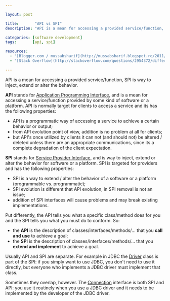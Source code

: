 ```yaml
---

layout: post

title:       "API vs SPI"
description: "API is a mean for accessing a provided service/function, SPI is way to inject, extend or alter the behavior."

categories: [software development]
tags:       [api, spi]

resources:
  - "[Blogger.com / mussabsharif](http://mussabsharif.blogspot.ro/2011/08/api-vs-spi.html)"
  - "[Stack Overflow](http://stackoverflow.com/questions/2954372/difference-between-spi-and-api)"

---
```



API is a mean for accessing a provided service/function, SPI is way to inject, extend or alter the behavior.

**API** stands for [Application Programming Interface](https://en.wikipedia.org/wiki/Application_programming_interface), and is a mean for accessing a service/function provided by some kind of software or a platform. API is normally target for clients to access a service and its has the following properties:
- API is a programmatic way of accessing a service to achieve a certain behavior or output;
- from API evolution point of view, addition is no problem at all for clients;
- but API's once utilized by clients it can not (and should not) be altered / deleted unless there are an appropriate communications, since its a complete degradation of the client expectation.

**SPI** stands for [Service Provider Interface](https://en.wikipedia.org/wiki/Service_provider_interface), and is way to inject, extend or alter the behavior for software or a platform. SPI is targeted for providers and has the following properties:
- SPI is a way to extend / alter the behavior of a software or a platform (programmable vs. programmatic);
- SPI evolution is different that API evolution, in SPI removal is not an issue;
- addition of SPI interfaces will cause problems and may break existing implementations.

Put differently, the API tells you what a specific class/method does for you and the SPI tells you what you must do to conform. So:
- the **API** is the description of classes/interfaces/methods/... that you **call and use** to achieve a goal;
- the **SPI** is the description of classes/interfaces/methods/... that you **extend and implement** to achieve a goal.

Usually API and SPI are separate. For example in JDBC the [Driver](http://java.sun.com/javase/6/docs/api/java/sql/Driver.html) class is part of the SPI: if you simply want to use JDBC, you don't need to use it directly, but everyone who implements a JDBC driver must implement that class.

Sometimes they overlap, however. The [Connection](http://java.sun.com/javase/6/docs/api/java/sql/Connection.html) interface is both SPI and API: you use it routinely when you use a JDBC driver and it needs to be implemented by the developer of the JDBC driver.
